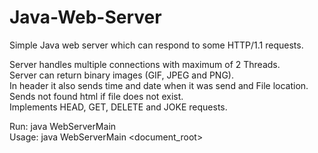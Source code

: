 # Java-Web-Server
Simple Java web server which can respond to some HTTP/1.1 requests.

Server handles multiple connections with maximum of 2 Threads.  
Server can return binary images (GIF, JPEG and PNG).  
In header it also sends time and date when it was send and File location.  
Sends not found html if file does not exist.  
Implements HEAD, GET, DELETE and JOKE requests.  

Run: java WebServerMain  
Usage: java WebServerMain <document_root> <port>
